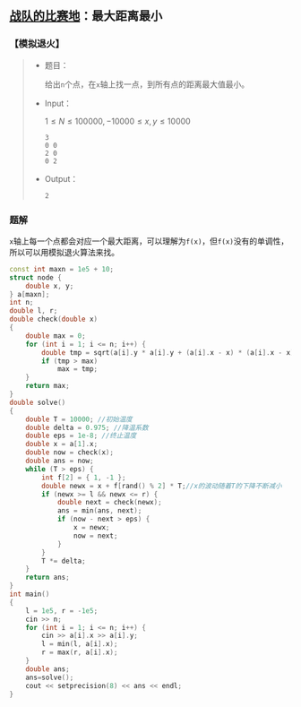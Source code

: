 ## [战队的比赛地](https://ac.nowcoder.com/acm/contest/3006/B)：最大距离最小

### 【模拟退火】

> - 题目：
>
>   给出`n`个点，在`x`轴上找一点，到所有点的距离最大值最小。
>
> - Input：
>
>   $1\le N \le 100000,-10000\le x,y\le10000$
>
>   ```
>   3
>   0 0
>   2 0
>   0 2
>   ```
>
> - Output：
>
>   ```
>   2
>   ```

### 题解

`x`轴上每一个点都会对应一个最大距离，可以理解为`f(x)`，但`f(x)`没有的单调性，所以可以用模拟退火算法来找。

```c++
const int maxn = 1e5 + 10;
struct node {
    double x, y;
} a[maxn];
int n;
double l, r;
double check(double x)
{
    double max = 0;
    for (int i = 1; i <= n; i++) {
        double tmp = sqrt(a[i].y * a[i].y + (a[i].x - x) * (a[i].x - x));
        if (tmp > max)
            max = tmp;
    }
    return max;
}
double solve()
{
    double T = 10000; //初始温度
    double delta = 0.975; //降温系数
    double eps = 1e-8; //终止温度
    double x = a[1].x;
    double now = check(x);
    double ans = now;
    while (T > eps) {
        int f[2] = { 1, -1 };
        double newx = x + f[rand() % 2] * T;//x的波动随着T的下降不断减小
        if (newx >= l && newx <= r) {
            double next = check(newx);
            ans = min(ans, next);
            if (now - next > eps) {
                x = newx;
                now = next;
            }
        }
        T *= delta;
    }
    return ans;
}
int main()
{
    l = 1e5, r = -1e5;
    cin >> n;
    for (int i = 1; i <= n; i++) {
        cin >> a[i].x >> a[i].y;
        l = min(l, a[i].x);
        r = max(r, a[i].x);
    }
    double ans;
    ans=solve();
    cout << setprecision(8) << ans << endl;
}
```

